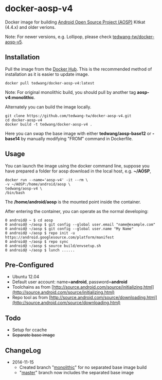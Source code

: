 docker-aosp-v4
==============

Docker image for building [Android Open Source Project (AOSP)](https://android.googlesource.com/ "Android Open Source Project (AOSP)") Kitkat (4.4.x) and older verions.

Note: For newer versions, e.g. Lollipop, please check [tedwang-tw/docker-aosp-v5](https://github.com/tedwang-tw/docker-aosp-v5 "tedwang-tw/docker-aosp-v5").

## Installation ##
Pull the image from the [Docker Hub](https://registry.hub.docker.com/u/tedwang/aosp-v4/ "Docker Hub"). This is the recommended method of installation as it is easier to update image.

    docker pull tedwang/docker-aosp-v4:latest

Note: For original monolithic build, you should pull by another tag **aosp-v4:monolithic**.

Alternately you can build the image locally.

    git clone https://github.com/tedwang-tw/docker-aosp-v4.git
    cd docker-aosp-v4
    docker build -t tedwang/docker-aosp-v4 .

Here you can swap the base image with either **tedwang/aosp-base12** or **-base14** by manually modifying "FROM" command in Dockerfile.

## Usage ##
You can launch the image using the docker command line, suppose you have prepared a folder for aosp download in the local host, e.g. **~/AOSP**,

    docker run --name='aosp-v4' -it --rm \
    -v ~/AOSP:/home/android/aosp \
    tedwang/aosp-v4 \
    /bin/bash

The **/home/android/aosp** is the mounted point inside the container.

After entering the container, you can operate as the normal developing:

    0 android@ ~ $ cd aosp
    0 android@ ~/aosp $ git config --global user.email "name@example.com"
    0 android@ ~/aosp $ git config --global user.name "My Name"
    0 android@ ~/aosp $ repo init -u https://android.googlesource.com/platform/manifest
    0 android@ ~/aosp $ repo sync
    0 android@ ~/aosp $ source build/envsetup.sh
    0 android@ ~/aosp $ lunch ......

## Pre-Configured ##
- Ubuntu 12.04
- Default user account: name=**android**, password=**android**
- Toolchains as from [http://source.android.com/source/initializing.html](http://source.android.com/source/initializing.html)
- Repo tool as from [http://source.android.com/source/downloading.html](http://source.android.com/source/downloading.html)
 
 
## Todo ##

- Setup for ccache
- <s>Separate base image</s>

## ChangeLog ##
- 2014-11-15
	- Created branch "[monolithic](https://github.com/tedwang-tw/docker-aosp-v4/tree/monolithic "monolithic")" for no separated base image build
	- "[master](https://github.com/tedwang-tw/docker-aosp-v4/tree/master "master")" branch now includes the separated base image
